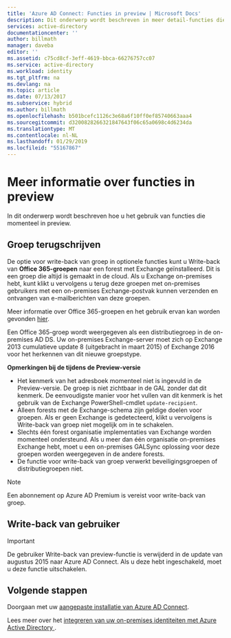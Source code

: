 ```yaml
---
title: 'Azure AD Connect: Functies in preview | Microsoft Docs'
description: Dit onderwerp wordt beschreven in meer detail-functies die zich in de Preview-versie in Azure AD Connect.
services: active-directory
documentationcenter: ''
author: billmath
manager: daveba
editor: ''
ms.assetid: c75cd8cf-3eff-4619-bbca-66276757cc07
ms.service: active-directory
ms.workload: identity
ms.tgt_pltfrm: na
ms.devlang: na
ms.topic: article
ms.date: 07/13/2017
ms.subservice: hybrid
ms.author: billmath
ms.openlocfilehash: b501bcefc1126c3e68a6f10ff0ef85740663aaa4
ms.sourcegitcommit: d3200828266321847643f06c65a0698c4d6234da
ms.translationtype: MT
ms.contentlocale: nl-NL
ms.lasthandoff: 01/29/2019
ms.locfileid: "55167867"
---
```

# <a name="more-details-about-features-in-preview"></a>Meer informatie over functies in preview
In dit onderwerp wordt beschreven hoe u het gebruik van functies die momenteel in preview.

## <a name="group-writeback"></a>Groep terugschrijven
De optie voor write-back van groep in optionele functies kunt u Write-back van **Office 365-groepen** naar een forest met Exchange geïnstalleerd. Dit is een groep die altijd is gemaakt in de cloud. Als u Exchange on-premises hebt, kunt klikt u vervolgens u terug deze groepen met on-premises gebruikers met een on-premises Exchange-postvak kunnen verzenden en ontvangen van e-mailberichten van deze groepen.

Meer informatie over Office 365-groepen en het gebruik ervan kan worden gevonden [hier](https://aka.ms/O365g).

Een Office 365-groep wordt weergegeven als een distributiegroep in de on-premises AD DS. Uw on-premises Exchange-server moet zich op Exchange 2013 cumulatieve update 8 (uitgebracht in maart 2015) of Exchange 2016 voor het herkennen van dit nieuwe groepstype.

**Opmerkingen bij de tijdens de Preview-versie**

* Het kenmerk van het adresboek momenteel niet is ingevuld in de Preview-versie. De groep is niet zichtbaar in de GAL zonder dat dit kenmerk. De eenvoudigste manier voor het vullen van dit kenmerk is het gebruik van de Exchange PowerShell-cmdlet `update-recipient`.
* Alleen forests met de Exchange-schema zijn geldige doelen voor groepen. Als er geen Exchange is gedetecteerd, klikt u vervolgens is Write-back van groep niet mogelijk om in te schakelen.
* Slechts één forest organisatie implementaties van Exchange worden momenteel ondersteund. Als u meer dan één organisatie on-premises Exchange hebt, moet u een on-premises GALSync oplossing voor deze groepen worden weergegeven in de andere forests.
* De functie voor write-back van groep verwerkt beveiligingsgroepen of distributiegroepen niet.

> [!NOTE]
> Een abonnement op Azure AD Premium is vereist voor write-back van groep.
> 
>

## <a name="user-writeback"></a>Write-back van gebruiker
> [!IMPORTANT]
> De gebruiker Write-back van preview-functie is verwijderd in de update van augustus 2015 naar Azure AD Connect. Als u deze hebt ingeschakeld, moet u deze functie uitschakelen.
>
>

## <a name="next-steps"></a>Volgende stappen
Doorgaan met uw [aangepaste installatie van Azure AD Connect](how-to-connect-install-custom.md).

Lees meer over het [integreren van uw on-premises identiteiten met Azure Active Directory ](whatis-hybrid-identity.md).
